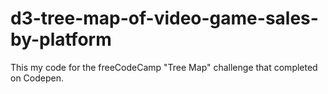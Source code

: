 # d3-tree-map-of-video-game-sales-by-platform
This my code for the freeCodeCamp "Tree Map" challenge that completed on Codepen.
